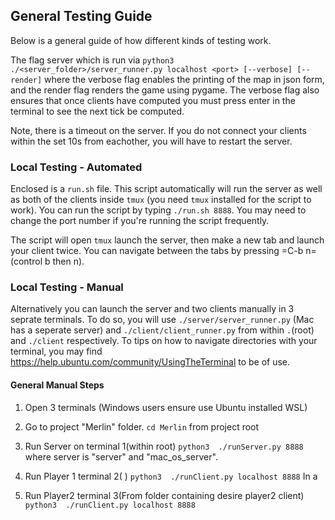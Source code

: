 ## General Testing Guide
Below is a general guide of how different kinds of testing work. 

The flag server which is run via `python3 ./<server_folder>/server_runner.py localhost <port> [--verbose] [--render]` where the verbose flag enables the printing of the map in json form, and the render flag renders the game using pygame.
The verbose flag also ensures that once clients have computed you must press enter in the terminal to see the next tick be computed.

Note, there is a timeout on the server. If you do not connect your clients within the set 10s from eachother, you will have to restart the server.

### Local Testing - Automated
   Enclosed is a `run.sh` file. This script automatically will run the server
   as well as both of the clients inside `tmux` (you need `tmux` installed for
   the script to work). You can run the script by typing `./run.sh 8888`. You 
   may need to change the port number if you're running the script frequently.

   The script will open `tmux` launch the server, then make a new tab and launch
   your client twice. You can navigate between the tabs by pressing =C-b n= (control b then n).

### Local Testing - Manual
   Alternatively you can launch the server and two clients manually in 3 seprate terminals.
   To do so, you will use `./server/server_runner.py` (Mac has a seperate server) and `./client/client_runner.py`
   from within `.`(root) and `./client` respectively.
   To tips on how to navigate directories with your terminal, you may find https://help.ubuntu.com/community/UsingTheTerminal 
   to be of use.

#### General Manual Steps
1. Open 3 terminals (Windows users ensure use Ubuntu installed WSL)

2. Go to project "Merlin" folder.
   `cd Merlin` from project root
3. Run Server on terminal 1(within root)
   `python3  ./runServer.py 8888` where server is "server" and "mac_os_server".

4. Run Player 1 terminal 2( )
   `python3  ./runClient.py localhost 8888` In a 

5. Run Player2 terminal 3(From folder containing desire player2 client)
   `python3  ./runClient.py localhost 8888`


### 